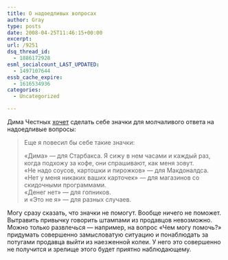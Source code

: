 ```yaml
---
title: О надоедливых вопросах
author: Gray
type: posts
date: 2008-04-25T11:46:15+00:00
excerpt:
url: /9251
dsq_thread_id:
  - 1886172928
esml_socialcount_LAST_UPDATED:
  - 1497107644
essb_cache_expire:
  - 1616534936
categories:
  - Uncategorized

---
```








Дима Честных <a href="http://sellme.ru/2008/04/23/znachki" target="_blank">хочет</a> сделать себе значки для молчаливого ответа на надоедливые вопросы:

> Еще я повесил бы себе такие значки:
> 
> «Дима» — для Старбакса. Я сижу в нем часами и каждый раз, когда подхожу за кофе, они спрашивают, как меня зовут.  
> «Не надо соусов, картошки и пирожков» — для Макдоналдса.  
> «Нет у меня никаких ваших карточек» — для магазинов со скидочными программами.  
> «Денег нет» — для гопников.  
> и «Это не я» — для разных случаев.

Могу сразу сказать, что значки не помогут. Вообще ничего не поможет. Вытравить привычку говорить штампами из продавцов невозможно. Можно только развлечься &#8212; например, на вопрос &#171;Чем могу помочь?&#187; придумать совершенно замысловатую ситуацию и понаблюдать за потугами продавца выйти из наезженной колеи. У него это совершенно не получится и зрелище этого будет приятно наблюдающему.